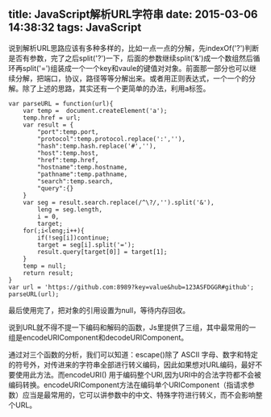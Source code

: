 title: JavaScript解析URL字符串
date: 2015-03-06 14:38:32
tags: JavaScript
---

说到解析URL思路应该有多种多样的，比如一点一点的分解，先indexOf('?')判断是否有参数，完了之后split('?')一下，后面的参数继续split('&')成一个数组然后循环再split('=')组装成一个一个key和vaule的键值对对象。前面那一部分也可以继续分解，把端口，协议，路径等等分解出来。或者用正则表达式，一个一个的分解。除了上述的思路，其实还有一个更简单的办法，利用a标签。

	var parseURL = function(url){
		var temp =  document.createElement('a');
		temp.href = url;
		var result = {
			"port":temp.port,
			"protocol":temp.protocol.replace(':',''),
			"hash":temp.hash.replace('#',''),
			"host":temp.host,
			"href":temp.href,
			"hostname":temp.hostname,
			"pathname":temp.pathname,
			"search":temp.search,
			"query":{}
		}
		var seg = result.search.replace(/^\?/,'').split('&'),
			leng = seg.length,
			i = 0,
			target;
		for(;i<leng;i++){
			if(!seg[i])continue;
			target = seg[i].split('=');
			result.query[target[0]] = target[1];
		}
		temp = null;
		return result;
	}
	var url = 'https://github.com:8989?key=value&hub=123ASFDGGR#github';
	parseURL(url);

最后使用完了，把对象的引用设置为null，等待内存回收。

说到URL就不得不提一下编码和解码的函数，Js里提供了三组，其中最常用的一组是encodeURIComponent和decodeURIComponent。

通过对三个函数的分析，我们可以知道：escape()除了 ASCII 字母、数字和特定的符号外，对传进来的字符串全部进行转义编码，因此如果想对URL编码，最好不要使用此方法。而encodeURI() 用于编码整个URI,因为URI中的合法字符都不会被编码转换。encodeURIComponent方法在编码单个URIComponent（指请求参数）应当是最常用的，它可以讲参数中的中文、特殊字符进行转义，而不会影响整个URL。


